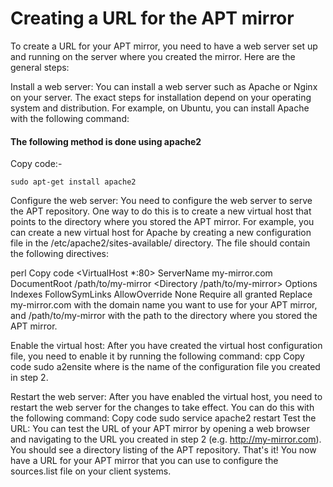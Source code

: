 # Creating a URL for the APT mirror 
To create a URL for your APT mirror, you need to have a web server set up and running on the server where you created the mirror. Here are the general steps:

Install a web server: You can install a web server such as Apache or Nginx on your server. The exact steps for installation depend on your operating system and distribution. For example, on Ubuntu, you can install Apache with the following command:

#### The following method is done using apache2 
Copy code:-
```
sudo apt-get install apache2
```
Configure the web server: You need to configure the web server to serve the APT repository. One way to do this is to create a new virtual host that points to the directory where you stored the APT mirror.
For example, you can create a new virtual host for Apache by creating a new configuration file in the /etc/apache2/sites-available/ directory. The file should contain the following directives:

perl
Copy code
<VirtualHost *:80>
    ServerName my-mirror.com
    DocumentRoot /path/to/my-mirror
    <Directory /path/to/my-mirror>
        Options Indexes FollowSymLinks
        AllowOverride None
        Require all granted
    </Directory>
</VirtualHost>
Replace my-mirror.com with the domain name you want to use for your APT mirror, and /path/to/my-mirror with the path to the directory where you stored the APT mirror.

Enable the virtual host: After you have created the virtual host configuration file, you need to enable it by running the following command:
cpp
Copy code
sudo a2ensite <virtual-host-filename>
where <virtual-host-filename> is the name of the configuration file you created in step 2.

Restart the web server: After you have enabled the virtual host, you need to restart the web server for the changes to take effect. You can do this with the following command:
Copy code
sudo service apache2 restart
Test the URL: You can test the URL of your APT mirror by opening a web browser and navigating to the URL you created in step 2 (e.g. http://my-mirror.com). You should see a directory listing of the APT repository.
That's it! You now have a URL for your APT mirror that you can use to configure the sources.list file on your client systems.
